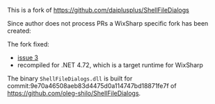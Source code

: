 This is a fork of https://github.com/daiplusplus/ShellFileDialogs

Since author does not process PRs a WixSharp specific fork has been created:

The fork fixed:
- [issue 3](https://github.com/daiplusplus/ShellFileDialogs/issues/3)
- recompiled for .NET 4.72, which is a target runtime for WixSharp

The binary `ShellFileDialogs.dll` is built for commit:9e70a46508aeb83d4475d0a114747bd18871fe7f of https://github.com/oleg-shilo/ShellFileDialogs.
